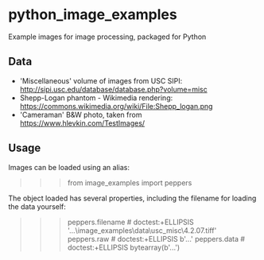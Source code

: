 # python_image_examples
Example images for image processing, packaged for Python

## Data
* 'Miscellaneous' volume of images from USC SIPI: http://sipi.usc.edu/database/database.php?volume=misc
* Shepp-Logan phantom - Wikimedia rendering: https://commons.wikimedia.org/wiki/File:Shepp_logan.png
* 'Cameraman' B&W photo, taken from https://www.hlevkin.com/TestImages/

## Usage
Images can be loaded using an alias:
>>> from image_examples import peppers

The object loaded has several properties, including the filename for loading the data yourself:
>>> peppers.filename  # doctest:+ELLIPSIS
'...\\image_examples\\data\\usc_misc\\4.2.07.tiff'
>>> peppers.raw  # doctest:+ELLIPSIS
b'...'
>>> peppers.data  # doctest:+ELLIPSIS
bytearray(b'...')
